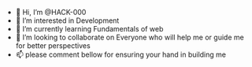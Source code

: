 - 👋 Hi, I’m @HACK-000
- 👀 I’m interested in Development
- 🌱 I’m currently learning Fundamentals of web
- 💞️ I’m looking to collaborate on Everyone who will help me or guide me for better perspectives
- 📫 please comment bellow for ensuring your hand in building me

<!---
HACK-000/HACK-000 is a ✨ special ✨ repository because its `README.md` (this file) appears on your GitHub profile.
You can click the Preview link to take a look at your changes.
--->
